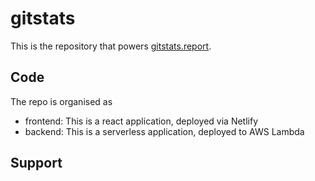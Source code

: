 # gitstats

This is the repository that powers [gitstats.report](https://gitstats.report).

## Code

The repo is organised as

- frontend: This is a react application, deployed via Netlify
- backend: This is a serverless application, deployed to AWS Lambda

## Support
